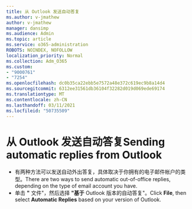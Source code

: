 ```yaml
---
title: 从 Outlook 发送自动答复
ms.author: v-jmathew
author: v-jmathew
manager: dansimp
ms.audience: Admin
ms.topic: article
ms.service: o365-administration
ROBOTS: NOINDEX, NOFOLLOW
localization_priority: Normal
ms.collection: Adm_O365
ms.custom:
- "9000761"
- "7254"
ms.openlocfilehash: dc0b35ca22ebb5e7572a48e372c619ec9b8a14d4
ms.sourcegitcommit: 6312ee31561db36104f32282d019d069ede69174
ms.translationtype: MT
ms.contentlocale: zh-CN
ms.lasthandoff: 03/11/2021
ms.locfileid: "50735509"
---
```

# <a name="sending-automatic-replies-from-outlook"></a><span data-ttu-id="8572a-102">从 Outlook 发送自动答复</span><span class="sxs-lookup"><span data-stu-id="8572a-102">Sending automatic replies from Outlook</span></span>

- <span data-ttu-id="8572a-103">有两种方法可以发送自动外出答复，具体取决于你拥有的电子邮件帐户的类型。</span><span class="sxs-lookup"><span data-stu-id="8572a-103">There are two ways to send automatic out-of-office replies, depending on the type of email account you have.</span></span>
- <span data-ttu-id="8572a-104">单击 **"** 文件"，然后选择 **"基于** Outlook 版本的自动答复"。</span><span class="sxs-lookup"><span data-stu-id="8572a-104">Click **File**, then select **Automatic Replies** based on your version of Outlook.</span></span>
